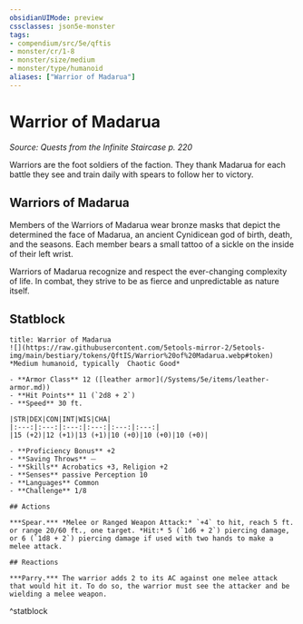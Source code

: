```yaml
---
obsidianUIMode: preview
cssclasses: json5e-monster
tags:
- compendium/src/5e/qftis
- monster/cr/1-8
- monster/size/medium
- monster/type/humanoid
aliases: ["Warrior of Madarua"]
---
```

# Warrior of Madarua
*Source: Quests from the Infinite Staircase p. 220*  

Warriors are the foot soldiers of the faction. They thank Madarua for each battle they see and train daily with spears to follow her to victory.

## Warriors of Madarua

Members of the Warriors of Madarua wear bronze masks that depict the determined the face of Madarua, an ancient Cynidicean god of birth, death, and the seasons. Each member bears a small tattoo of a sickle on the inside of their left wrist.

Warriors of Madarua recognize and respect the ever-changing complexity of life. In combat, they strive to be as fierce and unpredictable as nature itself.

## Statblock

```ad-statblock
title: Warrior of Madarua
![](https://raw.githubusercontent.com/5etools-mirror-2/5etools-img/main/bestiary/tokens/QftIS/Warrior%20of%20Madarua.webp#token)
*Medium humanoid, typically  Chaotic Good*

- **Armor Class** 12 ([leather armor](/Systems/5e/items/leather-armor.md))
- **Hit Points** 11 (`2d8 + 2`)
- **Speed** 30 ft.

|STR|DEX|CON|INT|WIS|CHA|
|:---:|:---:|:---:|:---:|:---:|:---:|
|15 (+2)|12 (+1)|13 (+1)|10 (+0)|10 (+0)|10 (+0)|

- **Proficiency Bonus** +2
- **Saving Throws** ⏤
- **Skills** Acrobatics +3, Religion +2
- **Senses** passive Perception 10
- **Languages** Common
- **Challenge** 1/8

## Actions

***Spear.*** *Melee or Ranged Weapon Attack:* `+4` to hit, reach 5 ft. or range 20/60 ft., one target. *Hit:* 5 (`1d6 + 2`) piercing damage, or 6 (`1d8 + 2`) piercing damage if used with two hands to make a melee attack.

## Reactions

***Parry.*** The warrior adds 2 to its AC against one melee attack that would hit it. To do so, the warrior must see the attacker and be wielding a melee weapon.
```
^statblock